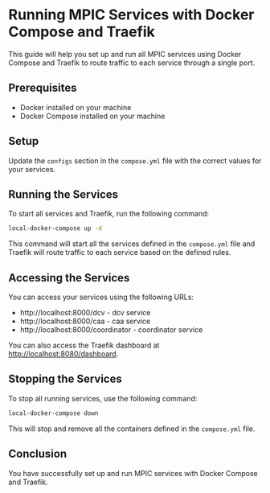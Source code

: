 # Running MPIC Services with Docker Compose and Traefik

This guide will help you set up and run all MPIC services using Docker Compose and Traefik to route traffic to each service through a single port.

## Prerequisites

- Docker installed on your machine
- Docker Compose installed on your machine

## Setup

Update the `configs` section in the `compose.yml` file with the correct values for your services.

## Running the Services

To start all services and Traefik, run the following command:

```sh
local-docker-compose up -d
```

This command will start all the services defined in the `compose.yml` file and Traefik will route traffic to each service based on the defined rules.

## Accessing the Services

You can access your services using the following URLs:

- http://localhost:8000/dcv - dcv service
- http://localhost:8000/caa - caa service
- http://localhost:8000/coordinator - coordinator service

You can also access the Traefik dashboard at [http://localhost:8080/dashboard](http://localhost:8080/dashboard).

## Stopping the Services

To stop all running services, use the following command:

```sh
local-docker-compose down
```

This will stop and remove all the containers defined in the `compose.yml` file.

## Conclusion

You have successfully set up and run MPIC services with Docker Compose and Traefik.